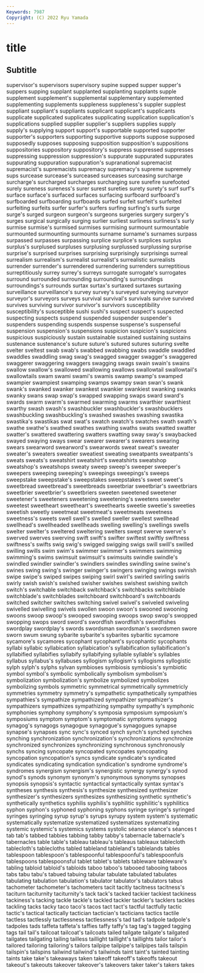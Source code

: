 ```yaml
---
Keywords: 7987
Copyright: (C) 2022 Ryu Yamada
---
```



# title

## Subtitle
supervisor's
supervisors supervisory supine supped supper supper's suppers supping supplant supplanted
supplanting supplants supple supplement supplement's supplemental supplementary supplemented supplementing supplements
suppleness suppleness's suppler supplest suppliant suppliant's suppliants supplicant supplicant's supplicants
supplicate supplicated supplicates supplicating supplication supplication's supplications supplied supplier supplier's
suppliers supplies supply supply's supplying support support's supportable supported supporter
supporter's supporters supporting supportive supports suppose supposed supposedly supposes supposing
supposition supposition's suppositions suppositories suppository suppository's suppress suppressed suppresses suppressing
suppression suppression's suppurate suppurated suppurates suppurating suppuration suppuration's supranational supremacist
supremacist's supremacists supremacy supremacy's supreme supremely sups surcease surcease's surceased
surceases surceasing surcharge surcharge's surcharged surcharges surcharging sure surefire surefooted
surely sureness sureness's surer surest sureties surety surety's surf surf's
surface surface's surfaced surfaces surfacing surfboard surfboard's surfboarded surfboarding surfboards
surfed surfeit surfeit's surfeited surfeiting surfeits surfer surfer's surfers surfing
surfing's surfs surge surge's surged surgeon surgeon's surgeons surgeries surgery
surgery's surges surgical surgically surging surlier surliest surliness surliness's surly
surmise surmise's surmised surmises surmising surmount surmountable surmounted surmounting surmounts
surname surname's surnames surpass surpassed surpasses surpassing surplice surplice's surplices
surplus surplus's surplused surpluses surplusing surplussed surplussing surprise surprise's surprised
surprises surprising surprisingly surprisings surreal surrealism surrealism's surrealist surrealist's surrealistic
surrealists surrender surrender's surrendered surrendering surrenders surreptitious surreptitiously surrey surrey's
surreys surrogate surrogate's surrogates surround surrounded surrounding surrounding's surroundings surroundings's
surrounds surtax surtax's surtaxed surtaxes surtaxing surveillance surveillance's survey survey's
surveyed surveying surveyor surveyor's surveyors surveys survival survival's survivals survive
survived survives surviving survivor survivor's survivors susceptibility susceptibility's susceptible sushi
sushi's suspect suspect's suspected suspecting suspects suspend suspended suspender suspender's
suspenders suspending suspends suspense suspense's suspenseful suspension suspension's suspensions suspicion
suspicion's suspicions suspicious suspiciously sustain sustainable sustained sustaining sustains sustenance
sustenance's suture suture's sutured sutures suturing svelte svelter sveltest swab
swab's swabbed swabbing swabs swaddle swaddled swaddles swaddling swag swag's
swagged swagger swagger's swaggered swaggerer swaggering swaggers swagging swags swain
swain's swains swallow swallow's swallowed swallowing swallows swallowtail swallowtail's swallowtails
swam swami swami's swamis swamp swamp's swamped swampier swampiest swamping
swamps swampy swan swan's swank swank's swanked swanker swankest swankier
swankiest swanking swanks swanky swans swap swap's swapped swapping swaps
sward sward's swards swarm swarm's swarmed swarming swarms swarthier swarthiest
swarthy swash swash's swashbuckler swashbuckler's swashbucklers swashbuckling swashbuckling's swashed swashes
swashing swastika swastika's swastikas swat swat's swatch swatch's swatches swath
swath's swathe swathe's swathed swathes swathing swaths swats swatted swatter
swatter's swattered swattering swatters swatting sway sway's swaybacked swayed swaying
sways swear swearer swearer's swearers swearing swears swearword swearword's swearwords
sweat sweat's sweater sweater's sweaters sweatier sweatiest sweating sweatpants sweatpants's
sweats sweats's sweatshirt sweatshirt's sweatshirts sweatshop sweatshop's sweatshops sweaty sweep
sweep's sweeper sweeper's sweepers sweeping sweeping's sweepings sweepings's sweeps sweepstake
sweepstake's sweepstakes sweepstakes's sweet sweet's sweetbread sweetbread's sweetbreads sweetbriar sweetbriar's
sweetbriars sweetbrier sweetbrier's sweetbriers sweeten sweetened sweetener sweetener's sweeteners sweetening
sweetening's sweetens sweeter sweetest sweetheart sweetheart's sweethearts sweetie sweetie's sweeties
sweetish sweetly sweetmeat sweetmeat's sweetmeats sweetness sweetness's sweets swell swell's
swelled sweller swellest swellhead swellhead's swellheaded swellheads swelling swelling's swellings
swells swelter swelter's sweltered sweltering swelters swept swerve swerve's swerved
swerves swerving swift swift's swifter swiftest swiftly swiftness swiftness's swifts
swig swig's swigged swigging swigs swill swill's swilled swilling swills
swim swim's swimmer swimmer's swimmers swimming swimming's swims swimsuit swimsuit's
swimsuits swindle swindle's swindled swindler swindler's swindlers swindles swindling swine
swine's swines swing swing's swinger swinger's swingers swinging swings swinish
swipe swipe's swiped swipes swiping swirl swirl's swirled swirling swirls
swirly swish swish's swished swisher swishes swishest swishing switch switch's
switchable switchback switchback's switchbacks switchblade switchblade's switchblades switchboard switchboard's switchboards
switched switcher switches switching swivel swivel's swiveled swiveling swivelled swivelling
swivels swollen swoon swoon's swooned swooning swoons swoop swoop's swooped
swooping swoops swop swop's swopped swopping swops sword sword's swordfish
swordfish's swordfishes swordplay swordplay's swords swordsman swordsman's swordsmen swore sworn
swum swung sybarite sybarite's sybarites sybaritic sycamore sycamore's sycamores sycophant
sycophant's sycophantic sycophants syllabi syllabic syllabication syllabication's syllabification syllabification's syllabified
syllabifies syllabify syllabifying syllable syllable's syllables syllabus syllabus's syllabuses syllogism
syllogism's syllogisms syllogistic sylph sylph's sylphs sylvan symbioses symbiosis symbiosis's
symbiotic symbol symbol's symbolic symbolically symbolism symbolism's symbolization symbolization's symbolize
symbolized symbolizes symbolizing symbols symmetric symmetrical symmetrically symmetricly symmetries symmetry
symmetry's sympathetic sympathetically sympathies sympathies's sympathize sympathized sympathizer sympathizer's sympathizers
sympathizes sympathizing sympathy sympathy's symphonic symphonies symphony symphony's symposia symposium
symposium's symposiums symptom symptom's symptomatic symptoms synagog synagog's synagogs synagogue
synagogue's synagogues synapse synapse's synapses sync sync's synced synch synch's
synched synches synching synchronization synchronization's synchronizations synchronize synchronized synchronizes synchronizing
synchronous synchronously synchs syncing syncopate syncopated syncopates syncopating syncopation syncopation's
syncs syndicate syndicate's syndicated syndicates syndicating syndication syndication's syndrome syndrome's
syndromes synergism synergism's synergistic synergy synergy's synod synod's synods synonym
synonym's synonymous synonyms synopses synopsis synopsis's syntactic syntactical syntactically syntax
syntax's syntheses synthesis synthesis's synthesize synthesized synthesizer synthesizer's synthesizers synthesizes
synthesizing synthetic synthetic's synthetically synthetics syphilis syphilis's syphilitic syphilitic's syphilitics
syphon syphon's syphoned syphoning syphons syringe syringe's syringed syringes syringing
syrup syrup's syrups syrupy system system's systematic systematically systematize systematized
systematizes systematizing systemic systemic's systemics systems systolic séance séance's séances
t tab tab's tabbed tabbies tabbing tabby tabby's tabernacle tabernacle's
tabernacles table table's tableau tableau's tableaus tableaux tablecloth tablecloth's tablecloths
tabled tableland tableland's tablelands tables tablespoon tablespoon's tablespoonful tablespoonful's tablespoonfuls
tablespoons tablespoonsful tablet tablet's tablets tableware tableware's tabling tabloid tabloid's
tabloids taboo taboo's tabooed tabooing taboos tabs tabu tabu's tabued
tabuing tabular tabulate tabulated tabulates tabulating tabulation tabulation's tabulator tabulator's
tabulators tabus tachometer tachometer's tachometers tacit tacitly tacitness tacitness's taciturn
taciturnity taciturnity's tack tack's tacked tackier tackiest tackiness tackiness's tacking
tackle tackle's tackled tackler tackler's tacklers tackles tackling tacks tacky
taco taco's tacos tact tact's tactful tactfully tactic tactic's tactical
tactically tactician tactician's tacticians tactics tactile tactless tactlessly tactlessness tactlessness's
tad tad's tadpole tadpole's tadpoles tads taffeta taffeta's taffies taffy
taffy's tag tag's tagged tagging tags tail tail's tailcoat tailcoat's
tailcoats tailed tailgate tailgate's tailgated tailgates tailgating tailing tailless taillight
taillight's taillights tailor tailor's tailored tailoring tailoring's tailors tailpipe tailpipe's
tailpipes tails tailspin tailspin's tailspins tailwind tailwind's tailwinds taint taint's
tainted tainting taints take take's takeaways taken takeoff takeoff's takeoffs
takeout takeout's takeouts takeover takeover's takeovers taker taker's takers takes
